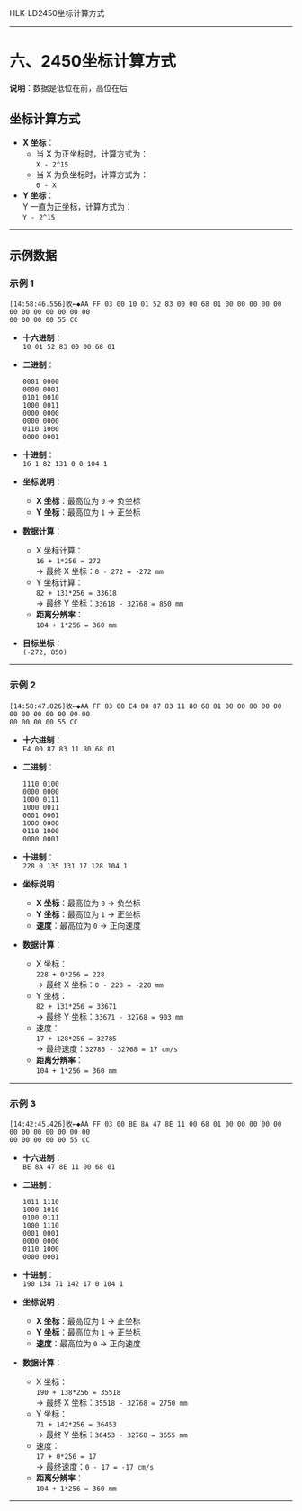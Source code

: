 HLK-LD2450坐标计算方式

---

# 六、2450坐标计算方式

**说明**：数据是低位在前，高位在后

## 坐标计算方式

- **X 坐标**：
  - 当 X 为正坐标时，计算方式为：  
    `X - 2^15`
  - 当 X 为负坐标时，计算方式为：  
    `0 - X`
- **Y 坐标**：  
  Y 一直为正坐标，计算方式为：  
  `Y - 2^15`

---

## 示例数据

### 示例 1

```
[14:58:46.556]收←◆AA FF 03 00 10 01 52 83 00 00 68 01 00 00 00 00 00 00 00 00 00 00 00 00
00 00 00 00 55 CC
```

- **十六进制**：  
  `10 01 52 83 00 00 68 01`
  
- **二进制**：
  ```
  0001 0000
  0000 0001
  0101 0010
  1000 0011
  0000 0000
  0000 0000
  0110 1000
  0000 0001
  ```
  
- **十进制**：  
  `16 1 82 131 0 0 104 1`
  
- **坐标说明**：
  - **X 坐标**：最高位为 `0` → 负坐标  
  - **Y 坐标**：最高位为 `1` → 正坐标
  
- **数据计算**：
  - X 坐标计算：  
    `16 + 1*256 = 272`  
    → 最终 X 坐标：`0 - 272 = -272 mm`
  - Y 坐标计算：  
    `82 + 131*256 = 33618`  
    → 最终 Y 坐标：`33618 - 32768 = 850 mm`
  - **距离分辨率**：  
    `104 + 1*256 = 360 mm`
  
- **目标坐标**：  
  `(-272, 850)`

---

### 示例 2

```
[14:58:47.026]收←◆AA FF 03 00 E4 00 87 83 11 80 68 01 00 00 00 00 00 00 00 00 00 00 00 00
00 00 00 00 55 CC
```

- **十六进制**：  
  `E4 00 87 83 11 80 68 01`
  
- **二进制**：
  ```
  1110 0100
  0000 0000
  1000 0111
  1000 0011
  0001 0001
  1000 0000
  0110 1000
  0000 0001
  ```
  
- **十进制**：  
  `228 0 135 131 17 128 104 1`
  
- **坐标说明**：
  - **X 坐标**：最高位为 `0` → 负坐标  
  - **Y 坐标**：最高位为 `1` → 正坐标  
  - **速度**：最高位为 `0` → 正向速度
  
- **数据计算**：
  - X 坐标：  
    `228 + 0*256 = 228`  
    → 最终 X 坐标：`0 - 228 = -228 mm`
  - Y 坐标：  
    `82 + 131*256 = 33671`  
    → 最终 Y 坐标：`33671 - 32768 = 903 mm`
  - 速度：  
    `17 + 128*256 = 32785`  
    → 最终速度：`32785 - 32768 = 17 cm/s`
  - **距离分辨率**：  
    `104 + 1*256 = 360 mm`

---

### 示例 3

```
[14:42:45.426]收←◆AA FF 03 00 BE 8A 47 8E 11 00 68 01 00 00 00 00 00 00 00 00 00 00 00 00
00 00 00 00 00 55 CC
```

- **十六进制**：  
  `BE 8A 47 8E 11 00 68 01`
  
- **二进制**：
  ```
  1011 1110
  1000 1010
  0100 0111
  1000 1110
  0001 0001
  0000 0000
  0110 1000
  0000 0001
  ```
  
- **十进制**：  
  `190 138 71 142 17 0 104 1`
  
- **坐标说明**：
  - **X 坐标**：最高位为 `1` → 正坐标  
  - **Y 坐标**：最高位为 `1` → 正坐标  
  - **速度**：最高位为 `0` → 正向速度
  
- **数据计算**：
  - X 坐标：  
    `190 + 138*256 = 35518`  
    → 最终 X 坐标：`35518 - 32768 = 2750 mm`
  - Y 坐标：  
    `71 + 142*256 = 36453`  
    → 最终 Y 坐标：`36453 - 32768 = 3655 mm`
  - 速度：  
    `17 + 0*256 = 17`  
    → 最终速度：`0 - 17 = -17 cm/s`
  - **距离分辨率**：  
    `104 + 1*256 = 360 mm`

---

